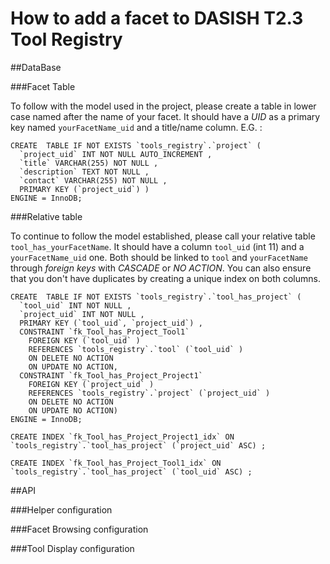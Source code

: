 How to add a facet to DASISH T2.3 Tool Registry
=========================
##DataBase

###Facet Table


To follow with the model used in the project, please create a table in lower case named after the name of your facet. It should have a *UID* as a primary key named `yourFacetName_uid` and a title/name column. E.G. :

    CREATE  TABLE IF NOT EXISTS `tools_registry`.`project` (
      `project_uid` INT NOT NULL AUTO_INCREMENT ,
      `title` VARCHAR(255) NOT NULL ,
      `description` TEXT NOT NULL ,
      `contact` VARCHAR(255) NOT NULL ,
      PRIMARY KEY (`project_uid`) )
    ENGINE = InnoDB;
    
###Relative table


To continue to follow the model established, please call your relative table `tool_has_yourFacetName`. It should have a column `tool_uid` (int 11) and a `yourFacetName_uid` one. Both should be linked to `tool` and `yourFacetName` through *foreign keys* with *CASCADE* or *NO ACTION*. You can also ensure that you don't have duplicates by creating a unique index on both columns.

    CREATE  TABLE IF NOT EXISTS `tools_registry`.`tool_has_project` (
      `tool_uid` INT NOT NULL ,
      `project_uid` INT NOT NULL ,
      PRIMARY KEY (`tool_uid`, `project_uid`) ,
      CONSTRAINT `fk_Tool_has_Project_Tool1`
        FOREIGN KEY (`tool_uid` )
        REFERENCES `tools_registry`.`tool` (`tool_uid` )
        ON DELETE NO ACTION
        ON UPDATE NO ACTION,
      CONSTRAINT `fk_Tool_has_Project_Project1`
        FOREIGN KEY (`project_uid` )
        REFERENCES `tools_registry`.`project` (`project_uid` )
        ON DELETE NO ACTION
        ON UPDATE NO ACTION)
    ENGINE = InnoDB;
    
    CREATE INDEX `fk_Tool_has_Project_Project1_idx` ON `tools_registry`.`tool_has_project` (`project_uid` ASC) ;
    
    CREATE INDEX `fk_Tool_has_Project_Tool1_idx` ON `tools_registry`.`tool_has_project` (`tool_uid` ASC) ;
    
##API

###Helper configuration

###Facet Browsing configuration

###Tool Display configuration